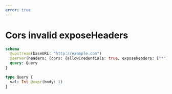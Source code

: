 ```yaml
---
error: true
---
```


# Cors invalid exposeHeaders

```graphql @config
schema
  @upstream(baseURL: "http://example.com")
  @server(headers: {cors: {allowCredentials: true, exposeHeaders: ["*"], allowMethods: [POST, OPTIONS]}}) {
  query: Query
}

type Query {
  val: Int @expr(body: 1)
}
```
